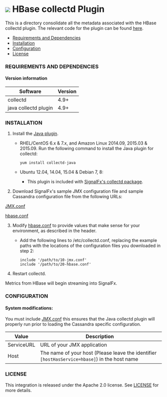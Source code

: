 # ![](https://github.com/signalfx/integrations/blob/master/collectd-hbase/img/integrations_hbase.png) HBase collectd Plugin

 This is a directory consolidate all the metadata associated with the HBase collectd plugin. The relevant code for the plugin can be found [here](https://github.com/signalfx/collectd/blob/master/src/java.c).

- [Requirements and Dependencies](#requirements-and-dependencies)
- [Installation](#installation)
- [Configuration](#configuration)
- [License](#license)

### REQUIREMENTS AND DEPENDENCIES

#### Version information

| Software  | Version        |
|-----------|----------------|
| collectd  |  4.9+  |
| java collectd plugin | 4.9+ |

### INSTALLATION

1. Install the [Java plugin](https://collectd.org/wiki/index.php/Plugin:GenericJMX).

    * RHEL/CentOS 6.x & 7.x, and Amazon Linux 2014.09, 2015.03 & 2015.09. Run the following command to install the Java plugin for collectd:
        ```
        yum install collectd-java
        ```

    * Ubuntu 12.04, 14.04, 15.04 & Debian 7, 8:
      - This plugin is included with [SignalFx's collectd package](https://github.com/signalfx/integrations/tree/master/collectd).

2. Download SignalFx's sample JMX configuration file and sample Cassandra configuration file from the following URLs:

 [JMX.conf](https://github.com/signalfx/integrations/blob/master/collectd-java/10-jmx.conf)

 [hbase.conf](https://github.com/signalfx/integrations/blob/master/collectd-hbase/20-hbase.conf)

3. Modify [hbase.conf](https://github.com/signalfx/integrations/blob/master/collectd-hbase/20-hbase.conf) to provide values that make sense for your environment, as described in the header.

    * Add the following lines to /etc/collectd.conf, replacing the example paths with the locations of the configuration files you downloaded in step 2:
        ```
        include '/path/to/10-jmx.conf'
        include '/path/to/20-hbase.conf'
        ```

4. Restart collectd.

Metrics from HBase will begin streaming into SignalFx.

### CONFIGURATION

#### System modifications:



You must include [JMX.conf](https://github.com/signalfx/integrations/blob/master/collectd-java/10-jmx.conf) this ensures that the Java collectd plugin will properly run prior to loading the Cassandra specific configuration.

| Value | Description |
|-------|-------------|
| ServiceURL | URL of your JMX application|
| Host | The name of your host (Please leave the identifier `[hostHasService=hbase]`) in the host name|

### LICENSE

This integration is released under the Apache 2.0 license. See [LICENSE](./LICENSE) for more details.
